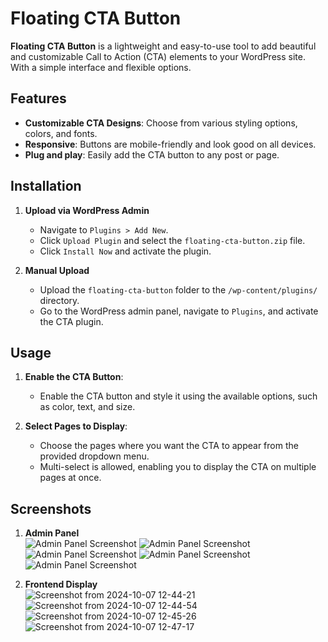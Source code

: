 # Floating CTA Button

**Floating CTA Button** is a lightweight and easy-to-use tool to add beautiful and customizable Call to Action (CTA) elements to your WordPress site. With a simple interface and flexible options.

## Features

- **Customizable CTA Designs**: Choose from various styling options, colors, and fonts.
- **Responsive**: Buttons are mobile-friendly and look good on all devices.
- **Plug and play**: Easily add the CTA button to any post or page.

## Installation

1. **Upload via WordPress Admin**  
   - Navigate to `Plugins > Add New`.
   - Click `Upload Plugin` and select the `floating-cta-button.zip` file.
   - Click `Install Now` and activate the plugin.

2. **Manual Upload**  
   - Upload the `floating-cta-button` folder to the `/wp-content/plugins/` directory.
   - Go to the WordPress admin panel, navigate to `Plugins`, and activate the CTA plugin.

## Usage

1. **Enable the CTA Button**:
   - Enable the CTA button and style it using the available options, such as color, text, and size.

2. **Select Pages to Display**:  
   - Choose the pages where you want the CTA to appear from the provided dropdown menu.
   - Multi-select is allowed, enabling you to display the CTA on multiple pages at once.

## Screenshots

1. **Admin Panel**  
   ![Admin Panel Screenshot](https://github.com/user-attachments/assets/1fb39d15-757f-4ed3-a08e-1329efe73a52)
   ![Admin Panel Screenshot](https://github.com/user-attachments/assets/fcc0e7d9-9ae9-49e6-a6b5-cdbba459bfdd)
   ![Admin Panel Screenshot](https://github.com/user-attachments/assets/0cf4fb12-f2e0-4249-9d40-b4e24d145d6f)
   ![Admin Panel Screenshot](https://github.com/user-attachments/assets/b7c3fcf4-772c-4ea7-9401-58daa5d503c2)
   ![Admin Panel Screenshot](https://github.com/user-attachments/assets/8cb8896e-c041-4486-8fed-ca1afc184e97)
   
   

3. **Frontend Display**      
   ![Screenshot from 2024-10-07 12-44-21](https://github.com/user-attachments/assets/f5b3474e-e5d3-46f6-8671-231d990a7ef3)
   ![Screenshot from 2024-10-07 12-44-54](https://github.com/user-attachments/assets/7db09c61-6040-4dc6-8366-2fd1f6af9540)
   ![Screenshot from 2024-10-07 12-45-26](https://github.com/user-attachments/assets/f42accd1-ae6b-403d-8aee-9832c6ad9d39)
   ![Screenshot from 2024-10-07 12-47-17](https://github.com/user-attachments/assets/bbd4cafd-2e14-4721-892f-2349133139eb)


